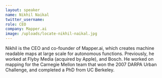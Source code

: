 ```yaml
---
layout: speaker
name: Nikhil Naikal
twitter_username: 
role: CEO
company: Mapper.ai
image: /uploads/locate-nikhil-naikal.jpg
---
```


Nikhil is the CEO and co-founder of Mapper.ai, which creates machine readable maps at large scale for autonomous functions. Previously, he worked at Flyby Media (acquired by Apple), and Bosch. He worked on mapping for the Carnegie Mellon team that won the 2007 DARPA Urban Challenge, and completed a PhD from UC Berkeley.
